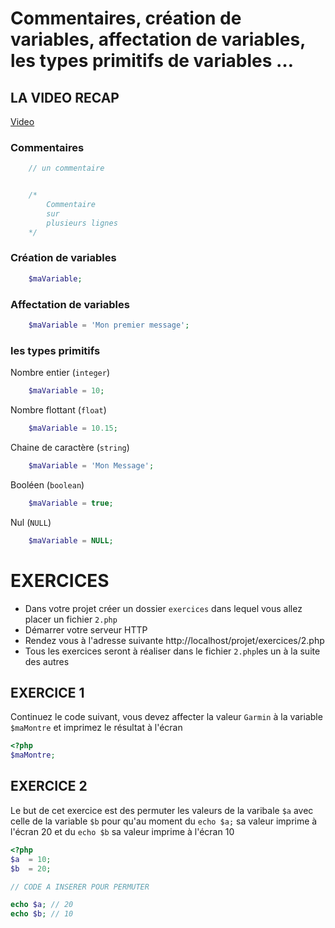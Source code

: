 # Commentaires, création de variables, affectation de variables, les types primitifs de variables …


## LA VIDEO RECAP

 [Video](https://www.youtube.com/watch?v=cbPzoc9zpIo)


### Commentaires

```php
    // un commentaire


    /*
        Commentaire
        sur 
        plusieurs lignes
    */


```


### Création de variables

```php
    $maVariable;
```

### Affectation de variables


```php
    $maVariable = 'Mon premier message';
```


### les types primitifs

Nombre entier (`integer`)

```php
    $maVariable = 10;
```
Nombre flottant (`float`)

```php
    $maVariable = 10.15;
```

Chaine de caractère (`string`)

```php
    $maVariable = 'Mon Message';
```

Booléen (`boolean`)


```php
    $maVariable = true;
```


Nul (`NULL`)


```php
    $maVariable = NULL;
```





# EXERCICES

- Dans votre projet créer un dossier `exercices` dans lequel vous allez placer un fichier `2.php`
- Démarrer votre serveur HTTP
- Rendez vous à l'adresse suivante http://localhost/projet/exercices/2.php
- Tous les exercices seront à réaliser dans le fichier `2.php`les un à la suite des autres


## EXERCICE 1

Continuez le code suivant, vous devez affecter la valeur `Garmin` à la variable `$maMontre` et imprimez le résultat à l'écran

```php
<?php
$maMontre;

```


## EXERCICE 2

Le but de cet exercice est des permuter les valeurs de la varibale `$a` avec celle de la variable `$b`
pour qu'au moment du `echo $a;` sa valeur imprime à l'écran 20 et du `echo $b` sa valeur imprime à l'écran 10


```php
<?php
$a  = 10;
$b  = 20;

// CODE A INSERER POUR PERMUTER

echo $a; // 20
echo $b; // 10

```